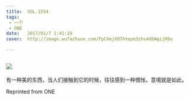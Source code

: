 ```yaml
---
title:	VOL.1554
tags:
 - 一个
 - ONE
date:	2017/01/7 1:41:19
cover:	http://image.wufazhuce.com/FpCXejX07htepe3zhs4dbWqijR0o

---
```

![](http://image.wufazhuce.com/FpCXejX07htepe3zhs4dbWqijR0o)
---

有一种美的东西，当人们接触到它的时候，往往感到一种惆怅。意境就是如此。
 
Reprinted from ONE
